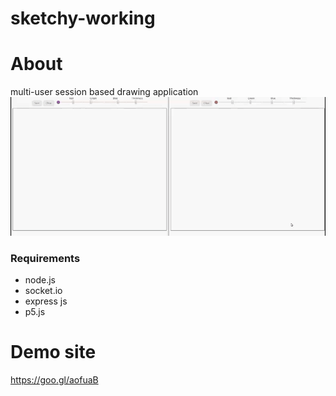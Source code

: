 # sketchy-working
# About
 multi-user session based drawing application
 ![](https://raw.githubusercontent.com/karkay/sketchy/master/sketchy-demo.gif)
### Requirements
  * node.js
  * socket.io
  * express js
  * p5.js

# Demo site
https://goo.gl/aofuaB


